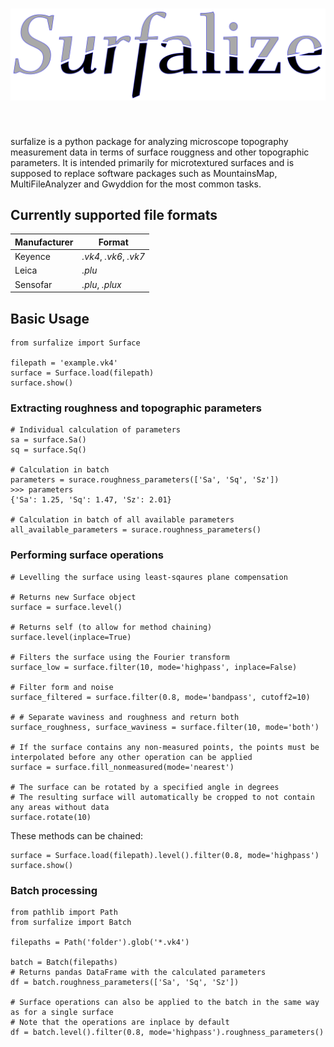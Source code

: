 <h1 align="center">
<img src="logo.svg" width="600">
</h1><br>

surfalize is a python package for analyzing microscope topography measurement data in terms of surface
rouggness and other topographic parameters. It is intended primarily for microtextured surfaces and is supposed to 
replace software packages such as MountainsMap, MultiFileAnalyzer and Gwyddion for the most common tasks.

## Currently supported file formats

| Manufacturer | Format                 |
|--------------|------------------------|
| Keyence      | *.vk4*, *.vk6*, *.vk7* |
| Leica        | *.plu*                 |
| Sensofar     | *.plu*, *.plux*        |

## Basic Usage

```
from surfalize import Surface

filepath = 'example.vk4'
surface = Surface.load(filepath)
surface.show()
```

### Extracting roughness and topographic parameters

```
# Individual calculation of parameters
sa = surface.Sa()
sq = surface.Sq()

# Calculation in batch
parameters = surace.roughness_parameters(['Sa', 'Sq', 'Sz'])
>>> parameters
{'Sa': 1.25, 'Sq': 1.47, 'Sz': 2.01} 

# Calculation in batch of all available parameters
all_available_parameters = surace.roughness_parameters()
```

### Performing surface operations

```
# Levelling the surface using least-sqaures plane compensation

# Returns new Surface object 
surface = surface.level()

# Returns self (to allow for method chaining)
surface.level(inplace=True)

# Filters the surface using the Fourier transform
surface_low = surface.filter(10, mode='highpass', inplace=False)

# Filter form and noise
surface_filtered = surface.filter(0.8, mode='bandpass', cutoff2=10)

# # Separate waviness and roughness and return both
surface_roughness, surface_waviness = surface.filter(10, mode='both')

# If the surface contains any non-measured points, the points must be interpolated before any other operation can be applied
surface = surface.fill_nonmeasured(mode='nearest')

# The surface can be rotated by a specified angle in degrees
# The resulting surface will automatically be cropped to not contain any areas without data
surface.rotate(10)
```

These methods can be chained:

```
surface = Surface.load(filepath).level().filter(0.8, mode='highpass')
surface.show()
```

### Batch processing

```
from pathlib import Path
from surfalize import Batch

filepaths = Path('folder').glob('*.vk4')

batch = Batch(filepaths)
# Returns pandas DataFrame with the calculated parameters
df = batch.roughness_parameters(['Sa', 'Sq', 'Sz'])

# Surface operations can also be applied to the batch in the same way as for a single surface
# Note that the operations are inplace by default
df = batch.level().filter(0.8, mode='highpass').roughness_parameters()
```
